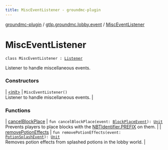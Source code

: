 ```yaml
---
title: MiscEventListener - groundmc-plugin
---
```


[groundmc-plugin](../../index.html) / [gtlp.groundmc.lobby.event](../index.html) / [MiscEventListener](.)

# MiscEventListener

`class MiscEventListener : `[`Listener`](https://hub.spigotmc.org/javadocs/spigot/org/bukkit/event/Listener.html)

Listener to handle miscellaneous events.

### Constructors

| [&lt;init&gt;](-init-.html) | `MiscEventListener()`<br>Listener to handle miscellaneous events. |

### Functions

| [cancelBlockPlace](cancel-block-place.html) | `fun cancelBlockPlace(event: `[`BlockPlaceEvent`](https://hub.spigotmc.org/javadocs/spigot/org/bukkit/event/block/BlockPlaceEvent.html)`): `[`Unit`](https://kotlinlang.org/api/latest/jvm/stdlib/kotlin/-unit/index.html)<br>Prevents players to place blocks with the [NBTIdentifier.PREFIX](../../gtlp.groundmc.lobby.enums/-n-b-t-identifier/-p-r-e-f-i-x.html) on them. |
| [removePotionEffects](remove-potion-effects.html) | `fun removePotionEffects(event: `[`PotionSplashEvent`](https://hub.spigotmc.org/javadocs/spigot/org/bukkit/event/entity/PotionSplashEvent.html)`): `[`Unit`](https://kotlinlang.org/api/latest/jvm/stdlib/kotlin/-unit/index.html)<br>Removes potion effects from splashed potions in the lobby world. |

